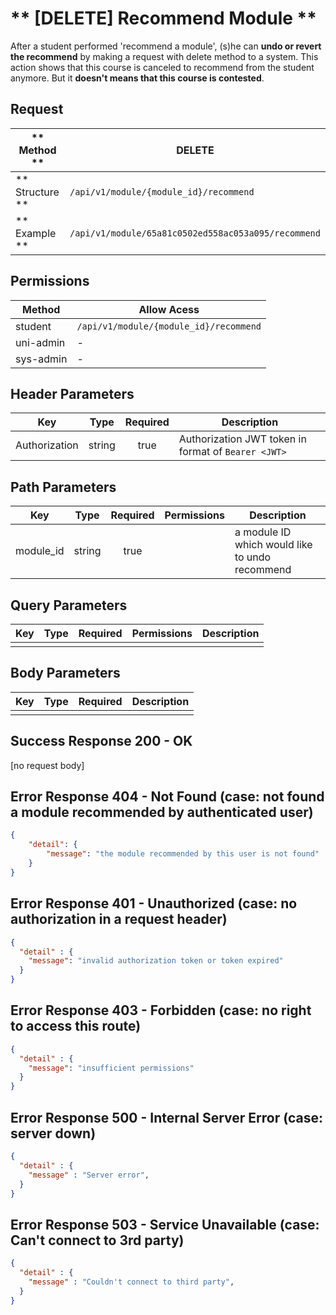# ** [DELETE] Recommend Module **

After a student performed 'recommend a module', (s)he can **undo or revert the recommend** by making a request with delete method to a system. This action shows that this course is canceled to recommend from the student anymore. But it **doesn't means that this course is contested**.

## Request

| ** Method **     | DELETE                                                |
| ---------------- | ----------------------------------------------------- |
| ** Structure **  | `/api/v1/module/{module_id}/recommend`                |
| ** Example **    | `/api/v1/module/65a81c0502ed558ac053a095/recommend`   |

## Permissions

| Method          | Allow Acess                                |
| ----------------| ------------------------------------------ |
| student         | `/api/v1/module/{module_id}/recommend`     |
| uni-admin       | -                                          |
| sys-admin       | -                                          |

## Header Parameters

| Key                 | Type       | Required  | Description                                         |
| ------------------- | :--------: | :-------: | --------------------------------------------------- |
| Authorization       | string     | true      | Authorization JWT token in format of `Bearer <JWT>` |

## Path Parameters

| Key       | Type      | Required     | Permissions  | Description                                    |
| --------- | :-------: | :----------: | :----------: | ---------------------------------------------- |
| module_id | string    | true         |              | a module ID which would like to undo recommend |

## Query Parameters

| Key       | Type      | Required     | Permissions  | Description                     |
| --------- | :-------: | :----------: | :----------: | ------------------------------- |
|           |           |              |              |                                 |

## Body Parameters

| Key          | Type         | Required     | Description                               |
| ------------ | :----------: | :----------: | ----------------------------------------- |
|              |              |              |                                           |


## Success Response 200 - OK
  [no request body]

## Error Response 404 - Not Found (case: not found a module recommended by authenticated user)
```json
{
    "detail": {
        "message": "the module recommended by this user is not found"
    }
}
```

## Error Response 401 - Unauthorized (case: no authorization in a request header)
```json
{
  "detail" : {
    "message": "invalid authorization token or token expired"
  }
}
```

## Error Response 403 - Forbidden (case: no right to access this route)
```json
{
  "detail" : {
    "message": "insufficient permissions"
  }
}
```

## Error Response 500 - Internal Server Error (case: server down)
```json
{
  "detail" : {
    "message" : "Server error",
  }
}
```

## Error Response 503 - Service Unavailable (case: Can't connect to 3rd party)
```json
{
  "detail" : {
    "message" : "Couldn't connect to third party",
  }
}
```
